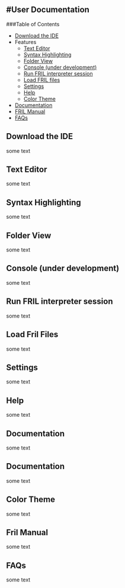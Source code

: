 #User Documentation
----

###Table of Contents

- [Download the IDE](#download)
- Features
    - [Text Editor](#editor)
    - [Syntax Highlighting](#syntaxhighlighting)
    - [Folder View](#folderview)
    - [Console (under development)](#console)
    - [Run FRIL interpreter session](#interpreter)
    - [Load FRIL files](#loadFril)
    - [Settings](#settings)
    - [Help](#help)
    - [Color Theme](#colortheme)
 - [Documentation](#documentation)
 - [FRIL Manual](#frilmanual)
 - [FAQs](#faqs)

<a name="download"></a>
## Download the IDE
some text

<a name="editor"></a>
## Text Editor
some text

<a name="syntaxhighlightingr"></a>
## Syntax Highlighting
some text

<a name="folderview"></a>
## Folder View
some text

<a name="console"></a>
## Console (under development)
some text

<a name="interpreter"></a>
## Run FRIL interpreter session
some text

<a name="loadFril"></a>
## Load Fril Files
some text

<a name="settings"></a>
## Settings
some text

<a name="help"></a>
## Help
some text

<a name="documentation"></a>
## Documentation
some text

<a name="documentation"></a>
## Documentation
some text

<a name="colortheme"></a>
## Color Theme
some text

<a name="frilmanual"></a>
## Fril Manual
some text

<a name="faqs"></a>
## FAQs
some text
